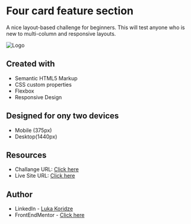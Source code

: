 # Four card feature section

A nice layout-based challenge for beginners. This will test anyone who is new to multi-column and responsive layouts.

![Logo](https://res.cloudinary.com/dz209s6jk/image/upload/f_auto,q_auto,w_700/Challenges/wbsdema37uawkvkp9lab.jpg)


## Created with
- Semantic HTML5 Markup
- CSS custom properties
- Flexbox
- Responsive Design

## Designed for ony two devices 
- Mobile (375px)
- Desktop(1440px)

## Resources

- Challange URL: [Click here](https://www.frontendmentor.io/challenges/four-card-feature-section-weK1eFYK)
- Live Site URL: [Click here](https://lukenso.github.io/Four-card-feature-section/)
## Author

- LinkedIn - [Luka Koridze](https://www.linkedin.com/in/luka-koridze-4397571a4/)
- FrontEndMentor - [Click here](https://www.frontendmentor.io/profile/lukenso)

